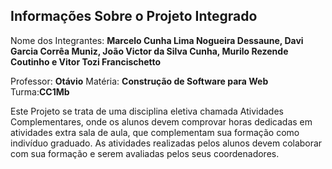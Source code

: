 ## Informações Sobre o Projeto Integrado

Nome dos Integrantes: **Marcelo Cunha Lima Nogueira Dessaune, Davi Garcia Corrêa Muniz, João Victor da Silva Cunha, Murilo Rezende Coutinho e Vitor Tozi Francischetto**

Professor: **Otávio**
Matéria: **Construção de Software para Web**
Turma:**CC1Mb**

Este Projeto se trata de uma disciplina eletiva chamada Atividades Complementares, onde os alunos devem comprovar horas dedicadas em atividades extra sala de aula, que complementam sua formação como indivíduo graduado. As atividades realizadas pelos alunos devem colaborar com sua formação e serem avaliadas pelos seus coordenadores.
